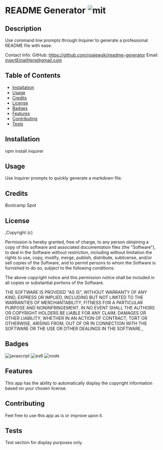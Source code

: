 # README Generator   ![mit](https://img.shields.io/badge/license-MIT-green)

## Description
Use command line prompts through Inquirer to generate a professional README file with ease.

Contact Info:
GitHub: https://github.com/rpajewski/readme-generator
Email: insertEmailHere@gmail.com

## Table of Contents

* [Installation](#installation)
* [Usage](#usage)
* [Credits](#credits)
* [License](#license)
* [Badges](#badges)
* [Features](#features)
* [Contributing](#contributing)
* [Tests](#tests)

## Installation
npm install inquirer

## Usage
Use Inquirer prompts to quickly generate a markdown file.

## Credits
Bootcamp Spot

## License
,Copyright (c)

Permission is hereby granted, free of charge, to any person obtaining a copy
of this software and associated documentation files (the "Software"), to deal
in the Software without restriction, including without limitation the rights
to use, copy, modify, merge, publish, distribute, sublicense, and/or sell
copies of the Software, and to permit persons to whom the Software is
furnished to do so, subject to the following conditions:
                
The above copyright notice and this permission notice shall be included in all
copies or substantial portions of the Software.
                
THE SOFTWARE IS PROVIDED "AS IS", WITHOUT WARRANTY OF ANY KIND, EXPRESS OR
IMPLIED, INCLUDING BUT NOT LIMITED TO THE WARRANTIES OF MERCHANTABILITY,
FITNESS FOR A PARTICULAR PURPOSE AND NONINFRINGEMENT. IN NO EVENT SHALL THE
AUTHORS OR COPYRIGHT HOLDERS BE LIABLE FOR ANY CLAIM, DAMAGES OR OTHER
LIABILITY, WHETHER IN AN ACTION OF CONTRACT, TORT OR OTHERWISE, ARISING FROM,
OUT OF OR IN CONNECTION WITH THE SOFTWARE OR THE USE OR OTHER DEALINGS IN THE
SOFTWARE.,

## Badges

![javascript](https://img.shields.io/badge/javascript-%20%20-blue)
![es6](https://img.shields.io/badge/ES6-%20%20-blue)
![node](https://img.shields.io/badge/Node-%20%20-blue)


## Features
This app has the ability to automatically display the copyright information based on your chosen license.

## Contributing
Feel free to use this app as is or improve upon it.

## Tests
Test section for display purposes only.